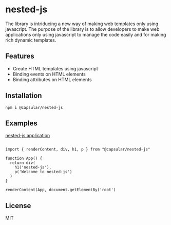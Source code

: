 # nested-js
The library is intriducing a new way of making web templates only using javascript. The purpose of the library is to allow developers to make web applications only using javascript to manage the code easily and for making rich dynamic templates.

## Features

- Create HTML templates using javascript
- Binding events on HTML elements
- Binding attributes on HTML elements

## Installation

```
npm i @capsular/nested-js
```

## Examples

[nested-js application](https://github.com/h123eranga/nested-js-app)

```

import { renderContent, div, h1, p } from "@capsular/nested-js"

function App() {
  return div(
    h1('nested-js'),
    p('Welcome to nested-js')
  )
}

renderContent(App, document.getElementBy('root')

```

## License

MIT
